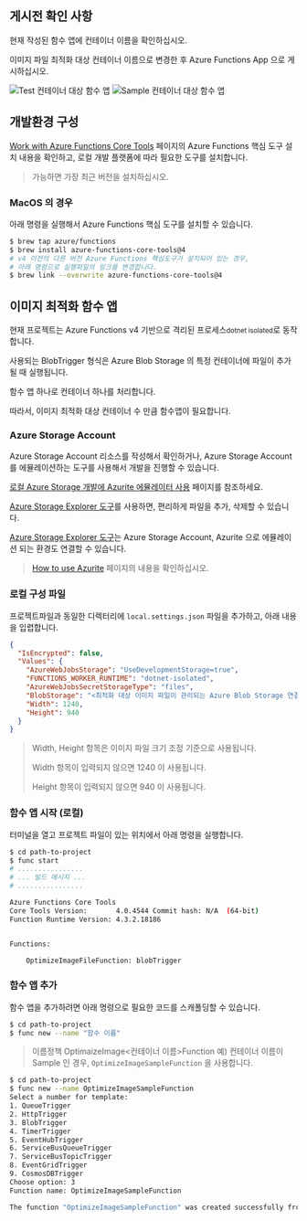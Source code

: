 ## 게시전 확인 사항

현재 작성된 함수 앱에 컨테이너 이름을 확인하십시오.

이미지 파일 최적화 대상 컨테이너 이름으로 변경한 후 Azure Functions App 으로 게시하십시오.

![Test 컨테이너 대상 함수 앱](./OptimizeImageTestFunction.cs)
![Sample 컨테이너 대상 함수 앱](./OptimizeImageSampleFunction.cs)

## 개발환경 구성

[Work with Azure Functions Core Tools](https://docs.microsoft.com/ko-kr/azure/azure-functions/functions-run-local?tabs=v4%2Cmacos%2Ccsharp%2Cportal%2Cbash#v2) 페이지의 Azure Functions 핵심 도구 설치 내용을 확인하고, 로컬 개발 플랫폼에 따라 필요한 도구를 설치합니다.

> 가능하면 가장 최근 버전을 설치하십시오. 

### MacOS 의 경우

아래 명령을 실행해서 Azure Functions 핵심 도구를 설치할 수 있습니다.

```bash 
$ brew tap azure/functions
$ brew install azure-functions-core-tools@4
# v4 이전의 다른 버전 Azure Functions 핵심도구가 설치되어 있는 경우, 
# 아래 명령으로 실행파일의 링크를 변경합니다.
$ brew link --overwrite azure-functions-core-tools@4
```

## 이미지 최적화 함수 앱

현재 프로젝트는 Azure Functions v4 기반으로 격리된 프로세스<small>dotnet isolated</small>로 동작합니다.

사용되는 BlobTrigger 형식은 Azure Blob Storage 의 특정 컨테이너에 파일이 추가될 때 실행됩니다.

함수 앱 하나로 컨테이너 하나를 처리합니다.

따라서, 이미지 최적화 대상 컨테이너 수 만큼 함수앱이 필요합니다.


### Azure Storage Account 

Azure Storage Account 리소스를 작성해서 확인하거나, Azure Storage Account 를 에뮬레이션하는 도구를 사용해서 개발을 진행할 수 있습니다.

[로컬 Azure Storage 개발에 Azurite 에뮬레이터 사용](https://docs.microsoft.com/ko-kr/azure/storage/common/storage-use-azurite?tabs=npm) 페이지를 참조하세요.

[Azure Storage Explorer 도구](https://azure.microsoft.com/en-us/features/storage-explorer/)를 사용하면, 편리하게 파일을 추가, 삭제할 수 있습니다.

[Azure Storage Explorer 도구](https://azure.microsoft.com/en-us/features/storage-explorer/)는 Azure Storage Account, Azurite 으로 에뮬레이션 되는 환경도 연결할 수 있습니다.

> [How to use Azurite](./HOW-TO-USE-AZURITE.md) 페이지의 내용을 확인하십시오.


### 로컬 구성 파일 

프로젝트파일과 동일한 디렉터리에 `local.settings.json` 파일을 추가하고, 아래 내용을 입렵합니다.

```json
{
  "IsEncrypted": false,
  "Values": {
    "AzureWebJobsStorage": "UseDevelopmentStorage=true",
    "FUNCTIONS_WORKER_RUNTIME": "dotnet-isolated",
    "AzureWebJobsSecretStorageType": "files",
    "BlobStorage": "<최적화 대상 이미지 파일이 관리되는 Azure Blob Storage 연결 문자열>",
    "Width": 1240,
    "Height": 940
  }
}
```
> Width, Height 항목은 이미지 파일 크기 조정 기준으로 사용됩니다.
> 
> Width 항목이 입력되지 않으면 1240 이 사용됩니다.
> 
> Height 항목이 입력되지 않으면 940 이 사용됩니다.

### 함수 앱 시작 (로컬)

터미널을 열고 프로젝트 파일이 있는 위치에서 아래 명령을 실행합니다.

```bash
$ cd path-to-project
$ func start
# ................
# ... 빌드 메시지 ...
# ................

Azure Functions Core Tools
Core Tools Version:       4.0.4544 Commit hash: N/A  (64-bit)
Function Runtime Version: 4.3.2.18186


Functions:

	OptimizeImageFileFunction: blobTrigger
```

### 함수 앱 추가

함수 앱을 추가하려면 아래 명령으로 필요한 코드를 스캐폴딩할 수 있습니다.

```bash
$ cd path-to-project
$ func new --name "함수 이름" 
```

> 이름정책 OptimaizeImage<컨테이너 이름>Function
> 예) 컨테이너 이름이 Sample 인 경우, `OptimizeImageSampleFunction` 을 사용합니다.

```bash
$ cd path-to-project
$ func new --name OptimizeImageSampleFunction
Select a number for template:
1. QueueTrigger
2. HttpTrigger
3. BlobTrigger
4. TimerTrigger
5. EventHubTrigger
6. ServiceBusQueueTrigger
7. ServiceBusTopicTrigger
8. EventGridTrigger
9. CosmosDBTrigger
Choose option: 3
Function name: OptimizeImageSampleFunction

The function "OptimizeImageSampleFunction" was created successfully from the "BlobTrigger" template.
```